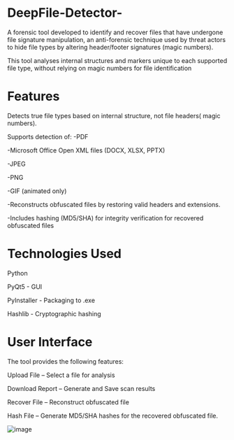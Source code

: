 # DeepFile-Detector-
A forensic tool developed to identify and recover files that have undergone file signature manipulation, an anti-forensic technique used by threat actors to hide file types by altering header/footer signatures (magic numbers).

This tool analyses internal structures and markers unique to each supported file type, without relying on magic numbers for file identification 

# Features
Detects true file types based on internal structure, not file headers( magic numbers).

Supports detection of:
-PDF

-Microsoft Office Open XML files (DOCX, XLSX, PPTX)

-JPEG

-PNG

-GIF (animated only)

-Reconstructs obfuscated files by restoring valid headers and extensions.

-Includes hashing (MD5/SHA) for integrity verification for recovered obfuscated files 

# Technologies Used
Python

PyQt5 - GUI

PyInstaller - Packaging to .exe

Hashlib - Cryptographic hashing

# User Interface
The tool provides the following features:

Upload File – Select a file for analysis

Download Report – Generate and Save scan results

Recover File – Reconstruct obfuscated file

Hash File – Generate MD5/SHA hashes for the recovered obfuscated file. 


![image](https://github.com/user-attachments/assets/cd1a6d5d-9a4c-4098-b6e0-386c2d044973)






